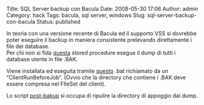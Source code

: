 Title: SQL Server backup con Bacula
Date: 2008-05-30 17:06
Author: admin
Category: hack
Tags: bacula, sql server, windows
Slug: sql-server-backup-con-bacula
Status: published

In teoria con una versione recente di Bacula ed il supporto VSS si
dovrebbe poter eseguire il backup in maniera consistente prelevando
direttamente i file dei database.  
Per chi non si fida
[questa](https://github.com/pbertera/junk/blob/master/mssql-backup/dump.sql) stored
procedure esegue il dump di tutti i database utente in file .BAK.

Viene installata ed eseguita tramite
[questo](https://github.com/pbertera/junk/blob/master/mssql-backup/pre-backup.bat)
.bat richiamato da un “ClientRunBeforeJob”. (Ovvio che la directory che
contiene i .BAK deve essere compresa nel FIleSet del client).

Lo script [post-bakup](https://github.com/pbertera/junk/blob/master/mssql-backup/post-backup.bat)
si occupa di ripulire la directory di appoggio dai dump.
